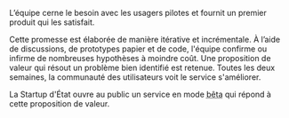 L’équipe cerne le besoin avec les usagers pilotes et fournit un premier produit qui les satisfait.

Cette promesse est élaborée de manière itérative et incrémentale. À l’aide de discussions, de prototypes papier et de code, l'équipe confirme ou infirme de nombreuses hypothèses à moindre coût. Une proposition de valeur qui résout un problème bien identifié est retenue. Toutes les deux semaines, la communauté des utilisateurs voit le service s'améliorer.

La Startup d'État ouvre au public un service en mode <abbr title="Expérimental">bêta</abbr> qui répond à cette proposition de valeur.
